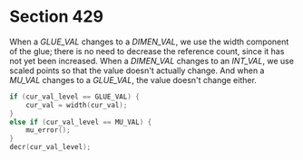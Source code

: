 # Section 429

When a *GLUE_VAL* changes to a *DIMEN_VAL*, we use the width component of the glue; there is no need to decrease the reference count, since it has not yet been increased.
When a *DIMEN_VAL* changes to an *INT_VAL*, we use scaled points so that the value doesn't actually change.
And when a *MU_VAL* changes to a *GLUE_VAL*, the value doesn't change either.

```c << Convert |cur_val| to a lower level >>=
if (cur_val_level == GLUE_VAL) {
    cur_val = width(cur_val);
}
else if (cur_val_level == MU_VAL) {
    mu_error();
}
decr(cur_val_level);
```
